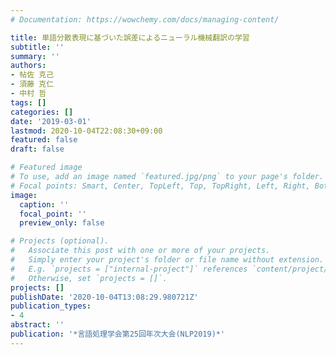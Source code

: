 ```yaml
---
# Documentation: https://wowchemy.com/docs/managing-content/

title: 単語分散表現に基づいた誤差によるニューラル機械翻訳の学習
subtitle: ''
summary: ''
authors:
- 帖佐 克己
- 須藤 克仁
- 中村 哲
tags: []
categories: []
date: '2019-03-01'
lastmod: 2020-10-04T22:08:30+09:00
featured: false
draft: false

# Featured image
# To use, add an image named `featured.jpg/png` to your page's folder.
# Focal points: Smart, Center, TopLeft, Top, TopRight, Left, Right, BottomLeft, Bottom, BottomRight.
image:
  caption: ''
  focal_point: ''
  preview_only: false

# Projects (optional).
#   Associate this post with one or more of your projects.
#   Simply enter your project's folder or file name without extension.
#   E.g. `projects = ["internal-project"]` references `content/project/deep-learning/index.md`.
#   Otherwise, set `projects = []`.
projects: []
publishDate: '2020-10-04T13:08:29.980721Z'
publication_types:
- 4
abstract: ''
publication: '*言語処理学会第25回年次大会(NLP2019)*'
---
```


